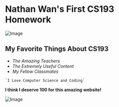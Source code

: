 # Nathan Wan's First CS193 Homework

![Image](https://encrypted-tbn0.gstatic.com/images?q=tbn:ANd9GcQ_LMI6hp-38VPg60t1bq-SblgKbhvxKjlKqg&s)
## My Favorite Things About CS193
- _The Amazing Teachers_
- _The Extremely Useful Content_
- _My Fellow Classmates_
```
`I Love Computer Science and Coding`
  ```
  **I think I deserve 100 for this amazing website!**

![Image](https://media.istockphoto.com/id/178497529/photo/an-a-circled-on-a-blank-white-background.jpg?s=612x612&w=0&k=20&c=10jEdgC9g9mowAc9Yc-EWV110PS81LAELq82MyU5hy4=)


